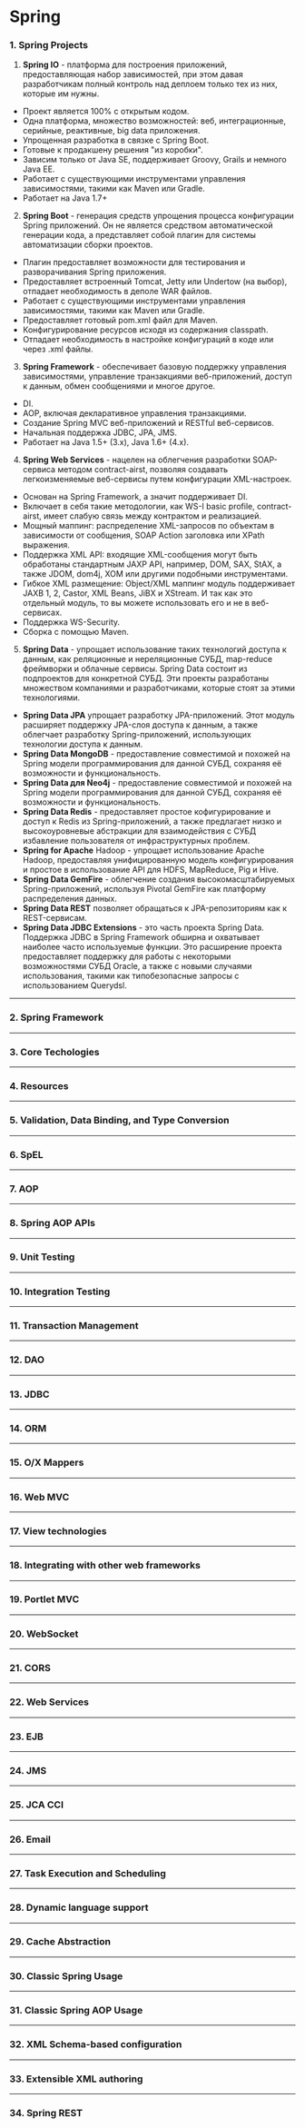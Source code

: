 # Spring

### 1. Spring Projects

1. **Spring IO** - платформа для построения приложений, предоставляющая набор зависимостей, при этом давая разработчикам полный контроль над деплоем только тех из них, которые им нужны. 
  - Проект является 100% с открытым кодом.
  - Одна платформа, множество возможностей: веб, интеграционные, серийные, реактивные, big data приложения.
  - Упрощенная разработка в связке с Spring Boot.
  - Готовые к продакшену решения "из коробки".
  - Зависим только от Java SE, поддерживает Groovy, Grails и немного Java EE.
  - Работает с существующими инструментами управления зависимостями, такими как Maven или Gradle.
  - Работает на Java 1.7+

2. **Spring Boot** - генерация средств упрощения процесса конфигурации Spring приложений. Он не является средством автоматической генерации кода, а представляет собой плагин для системы автоматизации сборки проектов.
  - Плагин предоставляет возможности для тестирования и разворачивания Spring приложения.
  - Предоставляет встроенный Tomcat, Jetty или Undertow (на выбор), отпадает необходимость в деполе WAR файлов.
  - Работает с существующими инструментами управления зависимостями, такими как Maven или Gradle.
  - Предоставляет готовый pom.xml файл для Maven.
  - Конфигурирование ресурсов исходя из содержания classpath.
  - Отпадает необходимость в настройке конфигураций в коде или через .xml файлы.

3. **Spring Framework** - обеспечивает базовую поддержку управления зависимостями, управление транзакциями веб-приложений, доступ к данным, обмен сообщениями и многое другое.
  - DI.
  - AOP, включая декларативное управления транзакциями.
  - Создание Spring MVC веб-приложений и RESTful веб-сервисов.
  - Начальная поддержка JDBC, JPA, JMS.
  - Работает на Java 1.5+ (3.х), Java 1.6+ (4.x).

4. **Spring Web Services** - нацелен на облегчения разработки SOAP-сервиса методом contract-airst, позволяя создавать легкоизменяемые веб-сервисы путем конфигурации XML-настроек.
  - Основан на Spring Framework, а значит поддерживает DI.
  - Включает в себя такие методологии, как WS-I basic profile, contract-airst, имеет слабую связь между контрактом и реализацией.
  - Мощный маппинг: распределение XML-запросов по объектам в зависимости от сообщения, SOAP Action заголовка или XPath выражения.
  - Поддержка XML API: входящие XML-сообщения могут быть обработаны стандартным JAXP API, например, DOM, SAX, StAX, а также JDOM, dom4j, XOM или другими подобными инструментами.
  - Гибкое XML размещение: Object/XML маппинг модуль поддерживает JAXB 1, 2, Castor, XML Beans, JiBX и XStream. И так как это отдельный модуль, то вы можете использовать его и не в веб-сервисах.
  - Поддержка WS-Security.
  - Сборка с помощью Maven.

5. **Spring Data** - упрощает использование таких технологий доступа к данным, как реляционные и нереляционные СУБД, map-reduce фреймворки и облачные сервисы. Spring Data состоит из подпроектов для конкретной СУБД. Эти проекты разработаны множеством компаниями и разработчиками, которые стоят за этими технологиями. 
  - __Spring Data JPA__ упрощает разработку JPA-приложений. Этот модуль расширяет поддержку JPA-слоя доступа к данным, а также облегчает разработку Spring-приложений, использующих технологии доступа к данным. 
  - __Spring Data MongoDB__ - предоставление совместимой и похожей на Spring модели программирования для данной СУБД, сохраняя её возможности и функциональность. 
  - __Spring Data для Neo4j__ - предоставление совместимой и похожей на Spring модели программирования для данной СУБД, сохраняя её возможности и функциональность. 
  - __Spring Data Redis__ - предоставляет простое кофигурирование и доступ к Redis из Spring-приложений, а также предлагает низко и высокоуровневые абстракции для взаимодействия с СУБД избавление пользователя от инфраструктурных проблем.
  - __Spring for Apache__ Hadoop - упрощает использование Apache Hadoop, предоставляя унифицированную модель конфигурирования и простое в использование API для HDFS, MapReduce, Pig и Hive.
  - __Spring Data GemFire__ - облегчение создания высокомасштабируемых Spring-приложений, используя Pivotal GemFire как платформу распределения данных.
  - __Spring Data REST__ позволяет обращаться к JPA-репозиториям как к REST-сервисам. 
  - __Spring Data JDBC Extensions__ - это часть проекта Spring Data. Поддержка JDBC в Spring Framework обширна и охватывает наиболее часто используемые функции. Это расширение проекта предоставляет поддержку для работы с некоторыми возможностями СУБД Oracle, а также с новыми случаями использования, такими как типобезопасные запросы с использованием Querydsl. 
  
***

### 2. Spring Framework

***

### 3. Core Techologies

***

### 4. Resources

***

### 5. Validation, Data Binding, and Type Conversion

***

### 6. SpEL

***

### 7. AOP

***

### 8. Spring AOP APIs

***

### 9. Unit Testing

***

### 10. Integration Testing

***

### 11. Transaction Management

***

### 12. DAO

***

### 13. JDBC

***

### 14. ORM

***

### 15. O/X Mappers

***

### 16. Web MVC

***

### 17. View technologies

***

### 18. Integrating with other web frameworks

***

### 19. Portlet MVC

***

### 20. WebSocket

***

### 21. CORS

***

### 22. Web Services

***

### 23. EJB

***

### 24. JMS

***

### 25. JCA CCI

***

### 26. Email

***

### 27. Task Execution and Scheduling

***

### 28. Dynamic language support

***

### 29. Cache Abstraction

***

### 30. Classic Spring Usage

***

### 31. Classic Spring AOP Usage

***

### 32. XML Schema-based configuration

***

### 33. Extensible XML authoring

***

### 34. Spring REST

